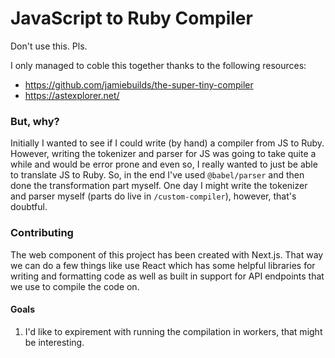 # JavaScript to Ruby Compiler

Don't use this. Pls.

I only managed to coble this together thanks to the following resources:

- https://github.com/jamiebuilds/the-super-tiny-compiler
- https://astexplorer.net/

### But, why?

Initially I wanted to see if I could write (by hand) a compiler from JS to Ruby. However, writing the tokenizer and parser for JS was going to take quite a while and would be error prone and even so, I really wanted to just be able to translate JS to Ruby. So, in the end I've used `@babel/parser` and then done the transformation part myself. One day I might write the tokenizer and parser myself (parts do live in `/custom-compiler`), however, that's doubtful.

### Contributing

The web component of this project has been created with Next.js. That way we can do a few things like use React which has some helpful libraries for writing and formatting code as well as built in support for API endpoints that we use to compile the code on.

#### Goals

1. I'd like to expirement with running the compilation in workers, that might be interesting.